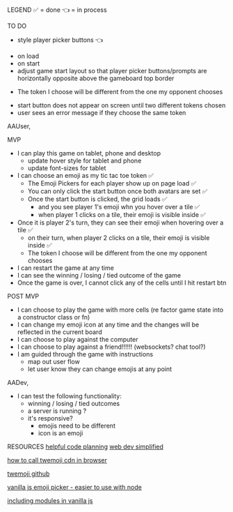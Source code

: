 LEGEND
✅ = done
👈 = in process

TO DO

- style player picker buttons 👈

* on load
* on start
* adjust game start layout so that player picker buttons/prompts are horizontally opposite above the gameboard top border

- The token I choose will be different from the one my opponent chooses 

* start button does not appear on screen until two different tokens chosen
* user sees an error message if they choose the same token


AAUser,

MVP

- I can play this game on tablet, phone and desktop
  - update hover style for tablet and phone
  - update font-sizes for tablet
- I can choose an emoji as my tic tac toe token ✅
  - The Emoji Pickers for each player show up on page load ✅
  - You can only click the start button once both avatars are set ✅
  - Once the start button is clicked, the grid loads ✅
    - and you see player 1's emoji whn you hover over a tile ✅
    - when player 1 clicks on a tile, their emoji is visible inside ✅
- Once it is player 2's turn, they can see their emoji when hovering over a tile ✅
  - on their turn, when player 2 clicks on a tile, their emoji is visible inside ✅
  - The token I choose will be different from the one my opponent chooses
- I can restart the game at any time
- I can see the winning / losing / tied outcome of the game
- Once the game is over, I cannot click any of the cells until I hit restart btn

POST MVP

- I can choose to play the game with more cells (re factor game state into a constructor class or fn)
- I can change my emoji icon at any time and the changes will be reflected in the current board
- I can choose to play against the computer
- I can choose to play against a friend!!!!!! (websockets? chat tool?)
- I am guided through the game with instructions
  - map out user flow
  - let user know they can change emojis at any point

AADev,

- I can test the following functionality:
  - winning / losing / tied outcomes
  - a server is running ?
  - it's responsive?
    - emojis need to be different
    - icon is an emoji

RESOURCES
[helpful code planning](https://medium.com/swlh/tutorial-tic-tac-toe-game-with-vanilla-javascript-4857eaca59e)
[web dev simplified](https://github.com/WebDevSimplified/JavaScript-Tic-Tac-Toe/blob/master/script.js)

[how to call twemoji cdn in browser](https://dev.to/iamludal/you-are-using-emojis-the-wrong-way-i71)

[twemoji github](https://github.com/twitter/twemoji)

[vanilla js emoji picker - easier to use with node](https://github.com/joeattardi/emoji-button)

[including modules in vanilla js](https://stackoverflow.com/questions/44490627/how-to-do-import-export-a-class-in-vanilla-javascript-js)
